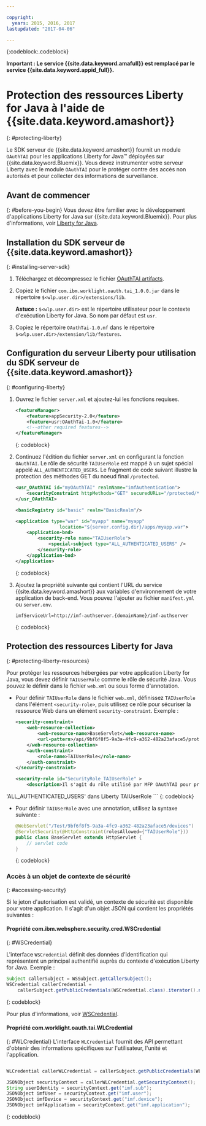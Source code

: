 ```yaml
---

copyright:
  years: 2015, 2016, 2017
lastupdated: "2017-04-06"

---
```

{:codeblock:.codeblock}

**Important : Le service {{site.data.keyword.amafull}} est remplacé par le service {{site.data.keyword.appid_full}}.**

# Protection des ressources Liberty for Java à l'aide de {{site.data.keyword.amashort}}
{: #protecting-liberty}

Le SDK serveur de {{site.data.keyword.amashort}} fournit un module `OAuthTAI` pour les applications Liberty for
Java&trade; déployées sur {{site.data.keyword.Bluemix}}. Vous devez instrumenter votre serveur Liberty avec le module `OAuthTAI` pour
le protéger contre des accès non autorisés et pour collecter des informations de surveillance.

## Avant de commencer
{: #before-you-begin}
Vous devez être familier avec le développement d'applications Liberty for Java sur
{{site.data.keyword.Bluemix}}. Pour plus d'informations, voir [Liberty for Java](https://console.{DomainName}/docs/runtimes/liberty/index.html).

## Installation du SDK serveur de {{site.data.keyword.amashort}}
{: #installing-server-sdk}

1. Téléchargez et décompressez le fichier [OAuthTAI artifacts](https://imf-tai.{DomainName}/public/TAI.zip).

1. Copiez le fichier `com.ibm.worklight.oauth.tai_1.0.0.jar` dans le répertoire `$<wlp.user.dir>/extensions/lib`.

	**Astuce :** `$<wlp.user.dir>` est
le répertoire utilisateur pour le contexte d'exécution Liberty for Java. So nom par défaut est `usr`.

1. Copiez le répertoire `OAuthTai-1.0.mf` dans le répertoire `$<wlp.user.dir>/extension/lib/features`.


## Configuration du serveur Liberty pour utilisation du SDK serveur de {{site.data.keyword.amashort}}
{: #configuring-liberty}

1. Ouvrez le fichier `server.xml` et ajoutez-lui les fonctions requises.

	```XML
	<featureManager>
		<feature>appSecurity-2.0</feature>
		<feature>usr:OAuthTai-1.0</feature>
		<!--other required features-->
	</featureManager>

	```
	{: codeblock}
1. Continuez l'édition du fichier `server.xml` en configurant la fonction `OAuthTAI`. Le rôle de sécurité `TAIUserRole` est
mappé à un sujet spécial appelé `ALL_AUTHENTICATED_USERS`. Le fragment de code suivant illustre la protection des méthodes GET du noeud final `/protected`.

	```XML
	<usr_OAuthTAI id="myOAuthTAI" realmName="imfAuthentication">
		<securityConstraint httpMethods="GET" securedURLs="/protected/*"/>
	</usr_OAuthTAI>

	<basicRegistry id="basic" realm="BasicRealm"/>

	<application type="war" id="myapp" name="myapp"
					location="${server.config.dir}/apps/myapp.war">
		<application-bnd>
			<security-role name="TAIUserRole">
				<special-subject type="ALL_AUTHENTICATED_USERS" />
			</security-role>
		</application-bnd>
	</application>
	```
	{: codeblock}

1. Ajoutez la propriété suivante qui contient l'URL du service {{site.data.keyword.amashort}} aux variables d'environnement de votre
application de back-end. Vous pouvez l'ajouter au fichier `manifest.yml` ou `server.env`.

	```
	imfServiceUrl=http://imf-authserver.{domainName}/imf-authserver
	```
	{: codeblock}

## Protection des ressources Liberty for Java
{: #protecting-liberty-resources}

Pour protéger les ressources hébergées par votre application Liberty for Java, vous devez définir `TAIUserRole` comme le rôle de sécurité Java. Vous pouvez le définir dans le fichier `web.xml` ou sous forme d'annotation.

* Pour définir `TAIUserRole` dans le fichier `web.xml`, définissez
`TAIUserRole` dans l'élément `<security-role>`, puis utilisez ce rôle pour sécuriser la ressource Web dans un élément `security-constraint`.
Exemple :

	```XML
	<security-constraint>
		<web-resource-collection>
			<web-resource-name>BaseServlet</web-resource-name>
			<url-pattern>/api/9bf6f8f5-9a3a-4fc9-a362-482a23aface5/protected</url-pattern>
		</web-resource-collection>
		<auth-constraint>
			<role-name>TAIUserRole</role-name>
		</auth-constraint>
	</security-constraint>

	<security-role id="SecurityRole_TAIUserRole" >
		<description>Il s'agit du rôle utilisé par MFP OAuthTAI pour protéger la ressource et il doit être mappé à
'ALL_AUTHENTICATED_USERS' dans Liberty</description>
		<role-name>TAIUserRole</role-name>
	</security-role>
	```
	{: codeblock}

* Pour définir `TAIUserRole` avec une annotation, utilisez la syntaxe suivante :

	```Java
	@WebServlet("/Test/9bf6f8f5-9a3a-4fc9-a362-482a23aface5/devices")
	@ServletSecurity(@HttpConstraint(rolesAllowed={"TAIUserRole"}))
	public class BaseServlet extends HttpServlet {
	    // servlet code
	}
	```
	{: codeblock}

### Accès à un objet de contexte de sécurité
{: #accessing-security}

Si le jeton d'autorisation est validé, un contexte de sécurité est disponible pour votre application. Il s'agit d'un objet JSON qui contient les
propriétés suivantes :

#### Propriété com.ibm.websphere.security.cred.WSCredential
{: #WSCredential}

L'interface `WSCredential` définit des données d'identification qui représentent un principal authentifié auprès du contexte
d'exécution Liberty for Java. Exemple :

```Java
Subject callerSubject = WSSubject.getCallerSubject();
WSCredential callerCredential =
    callerSubject.getPublicCredentials(WSCredential.class).iterator().next();
```
{: codeblock}

Pour plus d'informations, voir [WSCredential](http://www-01.ibm.com/support/knowledgecenter/api/content/nl/en-us/SSEQTP_7.0.0/com.ibm.websphere.javadoc.doc/web/apidocs/index.html?com/ibm/websphere/security/cred/WSCredential.html).

#### Propriété com.worklight.oauth.tai.WLCredential
{: #WLCredential}
L'interface `WLCredential` fournit des API permettant d'obtenir des informations spécifiques sur l'utilisateur, l'unité et l'application.

```Java

WLCredential callerWLCredential = callerSubject.getPublicCredentials(WLCredential.class).iterator().next();

JSONObject securityContext = callerWLCredential.getSecurityContext();
String userIdentity = securityContext.get("imf.sub");
JSONObject imfUser = securityContext.get("imf.user");
JSONObject imfDevice = securityContext.get("imf.device");
JSONObject imfApplication = securityContext.get("imf.application");

```
{: codeblock}
